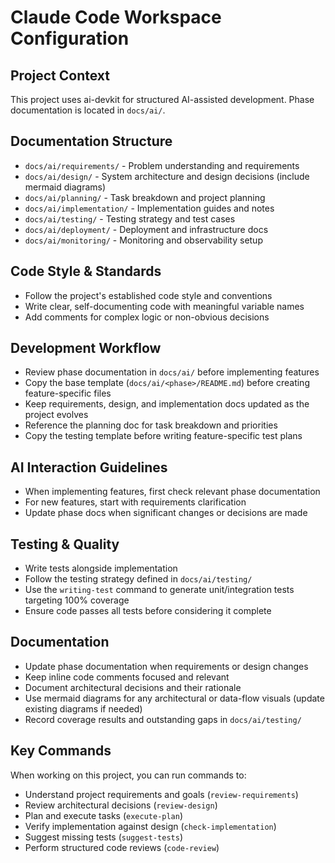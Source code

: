 # Claude Code Workspace Configuration

## Project Context
This project uses ai-devkit for structured AI-assisted development. Phase documentation is located in `docs/ai/`.

## Documentation Structure
- `docs/ai/requirements/` - Problem understanding and requirements
- `docs/ai/design/` - System architecture and design decisions (include mermaid diagrams)
- `docs/ai/planning/` - Task breakdown and project planning
- `docs/ai/implementation/` - Implementation guides and notes
- `docs/ai/testing/` - Testing strategy and test cases
- `docs/ai/deployment/` - Deployment and infrastructure docs
- `docs/ai/monitoring/` - Monitoring and observability setup

## Code Style & Standards
- Follow the project's established code style and conventions
- Write clear, self-documenting code with meaningful variable names
- Add comments for complex logic or non-obvious decisions

## Development Workflow
- Review phase documentation in `docs/ai/` before implementing features
- Copy the base template (`docs/ai/<phase>/README.md`) before creating feature-specific files
- Keep requirements, design, and implementation docs updated as the project evolves
- Reference the planning doc for task breakdown and priorities
- Copy the testing template before writing feature-specific test plans

## AI Interaction Guidelines
- When implementing features, first check relevant phase documentation
- For new features, start with requirements clarification
- Update phase docs when significant changes or decisions are made

## Testing & Quality
- Write tests alongside implementation
- Follow the testing strategy defined in `docs/ai/testing/`
- Use the `writing-test` command to generate unit/integration tests targeting 100% coverage
- Ensure code passes all tests before considering it complete

## Documentation
- Update phase documentation when requirements or design changes
- Keep inline code comments focused and relevant
- Document architectural decisions and their rationale
- Use mermaid diagrams for any architectural or data-flow visuals (update existing diagrams if needed)
- Record coverage results and outstanding gaps in `docs/ai/testing/`

## Key Commands
When working on this project, you can run commands to:
- Understand project requirements and goals (`review-requirements`)
- Review architectural decisions (`review-design`)
- Plan and execute tasks (`execute-plan`)
- Verify implementation against design (`check-implementation`)
- Suggest missing tests (`suggest-tests`)
- Perform structured code reviews (`code-review`)
